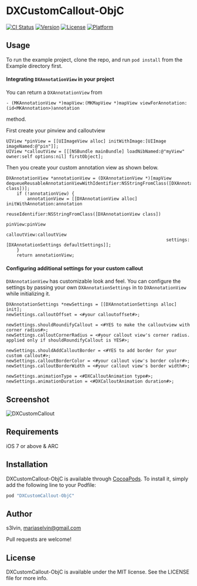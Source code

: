 # DXCustomCallout-ObjC

[![CI Status](http://img.shields.io/travis/s3lvin/DXCustomCallout-ObjC.svg?style=flat)](https://travis-ci.org/s3lvin/DXCustomCallout-ObjC)
[![Version](https://img.shields.io/cocoapods/v/DXCustomCallout-ObjC.svg?style=flat)](http://cocoapods.org/pods/DXCustomCallout-ObjC)
[![License](https://img.shields.io/cocoapods/l/DXCustomCallout-ObjC.svg?style=flat)](http://cocoapods.org/pods/DXCustomCallout-ObjC)
[![Platform](https://img.shields.io/cocoapods/p/DXCustomCallout-ObjC.svg?style=flat)](http://cocoapods.org/pods/DXCustomCallout-ObjC)

## Usage

To run the example project, clone the repo, and run `pod install` from the Example directory first.

#### Integrating `DXAnnotationView` in your project

You can return a `DXAnnotationView` from 

    - (MKAnnotationView *)mapView:(MKMapView *)mapView viewForAnnotation:(id<MKAnnotation>)annotation

 method.

First create your pinview and calloutview

    UIView *pinView = [[UIImageView alloc] initWithImage:[UIImage imageNamed:@"pin"]];
    UIView *calloutView = [[[NSBundle mainBundle] loadNibNamed:@"myView" owner:self options:nil] firstObject];

Then you create your custom annotation view as shown below.

    DXAnnotationView *annotationView = (DXAnnotationView *)[mapView dequeueReusableAnnotationViewWithIdentifier:NSStringFromClass([DXAnnotationView class])];
        if (!annotationView) {
            annotationView = [[DXAnnotationView alloc] initWithAnnotation:annotation
                                                          reuseIdentifier:NSStringFromClass([DXAnnotationView class])
                                                                  pinView:pinView
                                                              calloutView:calloutView
                                                                 settings:[DXAnnotationSettings defaultSettings]];
        }
        return annotationView;

#### Configuring additional settings for your custom callout

`DXAnnotationView` has customizable look and feel. You can configure the settings by passing your own `DXAnnotationSettings` in to `DXAnnotationView` while initializing it.

    DXAnnotationSettings *newSettings = [[DXAnnotationSettings alloc] init];
    newSettings.calloutOffset = <#your calloutoffset#>;

    newSettings.shouldRoundifyCallout = <#YES to make the calloutview with corner radius#>;
    newSettings.calloutCornerRadius = <#your callout view's corner radius. applied only if shouldRoundifyCallout is YES#>;

    newSettings.shouldAddCalloutBorder = <#YES to add border for your custom callout#>;
    newSettings.calloutBorderColor = <#your callout view's border color#>;
    newSettings.calloutBorderWidth = <#your callout view's border width#>;

    newSettings.animationType = <#DXCalloutAnimation type#>;
    newSettings.animationDuration = <#DXCalloutAnimation duration#>;

## Screenshot

![DXCustomCallout](http://s26.postimg.org/5utm5d961/Callout.gif)

## Requirements
  iOS 7 or above & ARC
  
## Installation

DXCustomCallout-ObjC is available through [CocoaPods](http://cocoapods.org). To install
it, simply add the following line to your Podfile:

```ruby
pod "DXCustomCallout-ObjC"
```

## Author

s3lvin, mariaselvin@gmail.com

Pull requests are welcome!

## License

DXCustomCallout-ObjC is available under the MIT license. See the LICENSE file for more info.
